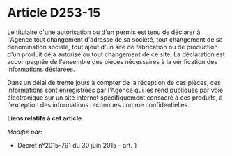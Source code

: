 # Article D253-15

Le titulaire d'une autorisation ou d'un permis est tenu de déclarer à l'Agence tout changement d'adresse de sa société, tout
changement de sa dénomination sociale, tout ajout d'un site de fabrication ou de production d'un produit déjà autorisé ou
tout changement de ce site. La déclaration est accompagnée de l'ensemble des pièces nécessaires à la vérification des
informations déclarées.

Dans un délai de trente jours à compter de la réception de ces pièces, ces informations sont enregistrées par l'Agence qui
les rend publiques par voie électronique sur un site internet spécifiquement consacré à ces produits, à l'exception des
informations reconnues comme confidentielles.

**Liens relatifs à cet article**

_Modifié par_:

  - Décret n°2015-791 du 30 juin 2015 - art. 1
